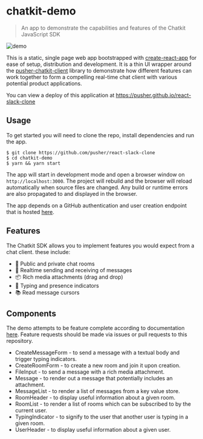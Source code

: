 # chatkit-demo

> An app to demonstrate the capabilities and features of the Chatkit JavaScript SDK

![demo](https://user-images.githubusercontent.com/1457604/35891289-687ad6ec-0b9b-11e8-99cc-ffbad31a017e.gif)

This is a static, single page web app bootstrapped with [create-react-app](https://github.com/facebookincubator/create-react-app) for ease of setup, distribution and development. It is a thin UI wrapper around the [pusher-chatkit-client](https://github.com/pusher/chatkit-client-js) library to demonstrate how different features can work together to form a compelling real-time chat client with various potential product applications.

You can view a deploy of this application at https://pusher.github.io/react-slack-clone

## Usage

To get started you will need to clone the repo, install dependencies and run the app.

```
$ git clone https://github.com/pusher/react-slack-clone
$ cd chatkit-demo
$ yarn && yarn start
```

The app will start in development mode and open a browser window on `http://localhost:3000`. The project will rebuild and the browser will reload automatically when source files are changed. Any build or runtime errors are also propagated to and displayed in the browser.

The app depends on a GitHub authentication and user creation endpoint that is hosted [here](https://chatkit-demo-server.herokuapp.com).

## Features

The Chatkit SDK allows you to implement features you would expect from a chat client. these include:

- 📝 Public and private chat rooms
- 📡 Realtime sending and receiving of messages
- 📦 Rich media attachments (drag and drop)
- 💬 Typing and presence indicators
- 📚 Read message cursors

## Components

The demo attempts to be feature complete according to documentation [here](https://docs.pusher.com/chatkit/reference/javascript). Feature requests should be made via issues or pull requests to this repository.

- CreateMessageForm - to send a message with a textual body and trigger typing indicators.
- CreateRoomForm - to create a new room and join it upon creation.
- FileInput - to send a message with a rich media attachment.
- Message - to render out a message that potentially includes an attachment.
- MessageList - to render a list of messages from a key value store.
- RoomHeader - to display useful information about a given room.
- RoomList - to render a list of rooms which can be subscribed to by the current user.
- TypingIndicator - to signify to the user that another user is typing in a given room.
- UserHeader - to display useful information about a given user.
